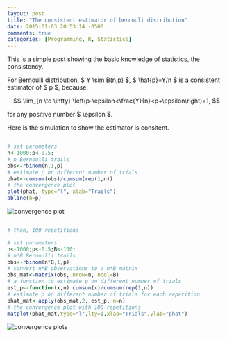 ```yaml
---
layout: post
title: "The consistent estimator of bernouli distribution"
date: 2015-01-03 20:53:14 -0500
comments: true
categories: [Programming, R, Statistics]
---
```


This is a simple post showing the basic knowledge of statistics, the consistency.

For Bernoulli distribution, $ Y \sim B(n,p) $, $ \hat{p}=Y/n $ is a consistent estimator of $ p $, because:

$$
\lim_{n \to \infty} \left(p-\epsilon<\frac{Y}{n}<p+\epsilon\right)=1,
$$

for any positive number $ \epsilon $.

Here is the simulation to show the estimator is consitent.

``` R

# set parameters
n<-1000;p<-0.5;
# n Bernoulli trails
obs<-rbinom(n,1,p)
# estimate p on different number of trials.
phat<-cumsum(obs)/cumsum(rep(1,n))
# the convergence plot
plot(phat, type="l", xlab="Trails")
abline(h=p)

```

![convergence plot](http://bioops.info/images/uploads/2015/Rplot01.png)

``` R

# then, 100 repetitions

# set parameters
n<-1000;p<-0.5;B<-100;
# n*B Bernoulli trails
obs<-rbinom(n*B,1,p)
# convert n*B observations to a n*B matrix
obs_mat<-matrix(obs, nrow=n, ncol=B)
# a function to estimate p on different number of trials
est_p<-function(x,n) cumsum(x)/cumsum(rep(1,n))
# estimate p on different number of trials for each repetition
phat_mat<-apply(obs_mat,2, est_p, n=n)
# the convergence plot with 100 repetitions
matplot(phat_mat,type="l",lty=1,xlab="Trials",ylab="phat")

```

![convergence plots](http://bioops.info/images/uploads/2015/Rplot02.png)

